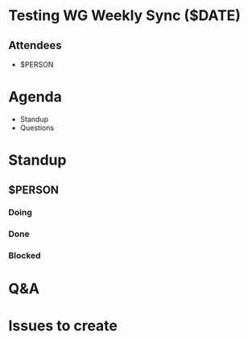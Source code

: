 # Testing WG Weekly Sync ($DATE)

## Attendees
- $PERSON

# Agenda

- Standup
- Questions

# Standup

## $PERSON
### Doing
### Done
### Blocked

# Q&A

# Issues to create
